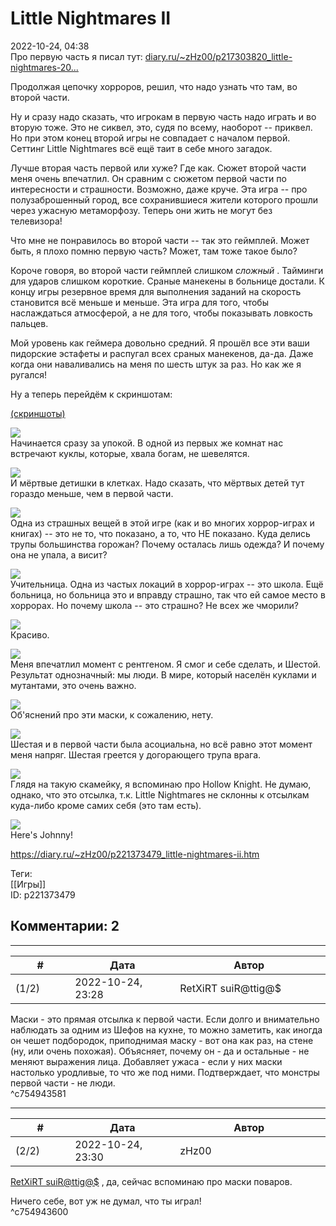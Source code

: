 Little Nightmares II
====================

  
2022-10-24, 04:38  
 Про первую часть я писал тут:  [diary.ru/~zHz00/p217303820\_little-nightmares-20...](Little%20Nightmares%20(2017))    
   
 Продолжая цепочку хорроров, решил, что надо узнать что там, во второй части.   
   
 Ну и сразу надо сказать, что игрокам в первую часть надо играть и во вторую тоже. Это не сиквел, это, судя по всему, наоборот -- приквел. Но при этом конец второй игры не совпадает с началом первой. Сеттинг Little Nightmares всё ещё таит в себе много загадок.   
   
 Лучше вторая часть первой или хуже? Где как. Сюжет второй части меня очень впечатлил. Он сравним с сюжетом первой части по интересности и страшности. Возможно, даже круче. Эта игра -- про полузаброшенный город, все сохранившиеся жители которого прошли через ужасную метаморфозу. Теперь они жить не могут без телевизора!   
   
 Что мне не понравилось во второй части -- так это геймплей. Может быть, я плохо помню первую часть? Может, там тоже такое было?   
   
 Короче говоря, во второй части геймплей слишком  *сложный*  . Тайминги для ударов слишком короткие. Сраные манекены в больнице достали. К концу игры резервное время для выполнения заданий на скорость становится всё меньше и меньше. Эта игра для того, чтобы наслаждаться атмосферой, а не для того, чтобы показывать ловкость пальцев.   
   
 Мой уровень как геймера довольно средний. Я прошёл все эти ваши пидорские эстафеты и распугал всех сраных манекенов, да-да. Даже когда они наваливались на меня по шесть штук за раз. Но как же я ругался!   
   
 Ну а теперь перейдём к скриншотам:   
   
  [(скриншоты)](https://zHz00.diary.ru/p221373479.htm?index=1#linkmore221373479m1)      
    
  [![](https://i.yapx.ru/UZM7Fl.jpg)](https://yapx.ru/v/UZM7F)    
 Начинается сразу за упокой. В одной из первых же комнат нас встречают куклы, которые, хвала богам, не шевелятся.   
   
  [![](https://i.yapx.ru/UZM7Gl.jpg)](https://yapx.ru/v/UZM7G)    
 И мёртвые детишки в клетках. Надо сказать, что мёртвых детей тут гораздо меньше, чем в первой части.   
   
  [![](https://i.yapx.ru/UZM7Il.jpg)](https://yapx.ru/v/UZM7I)    
 Одна из страшных вещей в этой игре (как и во многих хоррор-играх и книгах) -- это не то, что показано, а то, что НЕ показано. Куда делись трупы большинства горожан? Почему осталась лишь одежда? И почему она не упала, а висит?   
   
  [![](https://i.yapx.ru/UZM7Jl.jpg)](https://yapx.ru/v/UZM7J)    
 Учительница. Одна из частых локаций в хоррор-играх -- это школа. Ещё больница, но больница это и вправду страшно, так что ей самое место в хоррорах. Но почему школа -- это страшно? Не всех же чморили?   
   
  [![](https://i.yapx.ru/UZM7Ll.jpg)](https://yapx.ru/v/UZM7L)    
 Красиво.   
   
  [![](https://i.yapx.ru/UZM7Nl.jpg)](https://yapx.ru/v/UZM7N)    
 Меня впечатлил момент с рентгеном. Я смог и себе сделать, и Шестой. Результат однозначный: мы люди. В мире, который населён куклами и мутантами, это очень важно.   
   
  [![](https://i.yapx.ru/UZM7Ol.jpg)](https://yapx.ru/v/UZM7O)    
 Об'яснений про эти маски, к сожалению, нету.   
   
  [![](https://i.yapx.ru/UZM7Ql.jpg)](https://yapx.ru/v/UZM7Q)    
 Шестая и в первой части была асоциальна, но всё равно этот момент меня напряг. Шестая греется у догорающего трупа врага.   
   
  [![](https://i.yapx.ru/UZM7Sl.jpg)](https://yapx.ru/v/UZM7S)    
 Глядя на такую скамейку, я вспоминаю про Hollow Knight. Не думаю, однако, что это отсылка, т.к. Little Nightmares не склонны к отсылкам куда-либо кроме самих себя (это там есть).   
   
  [![](https://i.yapx.ru/UZM7Tl.jpg)](https://yapx.ru/v/UZM7T)    
 Here's Johnny!   
      
  
<https://diary.ru/~zHz00/p221373479_little-nightmares-ii.htm>  
  
Теги:  
[[Игры]]  
ID: p221373479  


Комментарии: 2
--------------

  


---



|         #         |              Дата              |                     Автор                     |           ID           |
| --- | --- | --- | --- |
| (1/2) | 2022-10-24, 23:28 | RetXiRT suiR@ttig@$ | c754943581 |

  
 Маски - это прямая отсылка к первой части. Если долго и внимательно наблюдать за одним из Шефов на кухне, то можно заметить, как иногда он чешет подбородок, приподнимая маску - вот она как раз, на стене (ну, или очень похожая). Объясняет, почему он - да и остальные - не меняют выражения лица. Добавляет ужаса - если у них маски настолько уродливые, то что же под ними. Подтверждает, что монстры первой части - не люди.   
 ^c754943581

---



|         #         |              Дата              |                     Автор                     |           ID           |
| --- | --- | --- | --- |
| (2/2) | 2022-10-24, 23:30 | zHz00 | c754943600 |

  
  [RetXiRT suiR@ttig@$](https://Hellspawn.diary.ru "Atomicautionuclear")  , да, сейчас вспоминаю про маски поваров.   
   
 Ничего себе, вот уж не думал, что ты играл!   
 ^c754943600